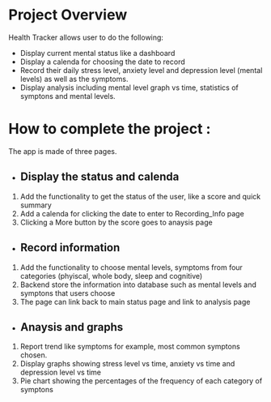 # Project Overview
Health Tracker allows user to do the following:

* Display current mental status like a dashboard 
* Display a calenda for choosing the date to record   
* Record their daily stress level, anxiety level and depression level (mental levels) as well as the symptoms. 
* Display analysis including mental level graph vs time, statistics of symptons and mental levels.

# How to complete the project : 
The app is made of three pages.

* ## Display the status and calenda
1. Add the functionality to get the status of the user, like a score and quick summary
2. Add a calenda for clicking the date to enter to Recording_Info page
3. Clicking a More button by the score goes to anaysis page 

* ## Record information
1. Add the functionality to choose mental levels, symptoms from four categories (phyiscal, whole body, sleep and cognitive)
2. Backend store the information into database such as mental levels and symptons that users choose
3. The page can link back to main status page and link to analysis page

* ## Anaysis and graphs
1. Report trend like symptoms for example, most common symptons chosen.
2. Display graphs showing stress level vs time, anxiety vs time and depression level vs time 
3. Pie chart showing the percentages of the frequency of each category of symptons 

